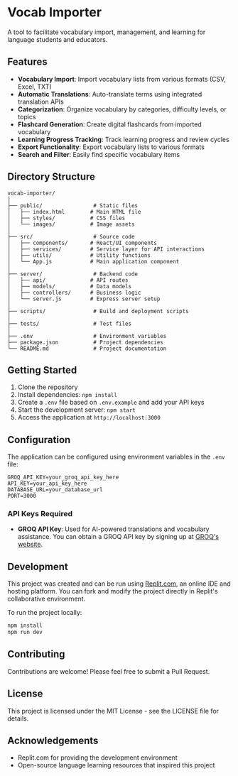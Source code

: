 # Vocab Importer

A tool to facilitate vocabulary import, management, and learning for language students and educators.

## Features

- **Vocabulary Import**: Import vocabulary lists from various formats (CSV, Excel, TXT)
- **Automatic Translations**: Auto-translate terms using integrated translation APIs
- **Categorization**: Organize vocabulary by categories, difficulty levels, or topics
- **Flashcard Generation**: Create digital flashcards from imported vocabulary
- **Learning Progress Tracking**: Track learning progress and review cycles
- **Export Functionality**: Export vocabulary lists to various formats
- **Search and Filter**: Easily find specific vocabulary items

## Directory Structure

```
vocab-importer/
│
├── public/                # Static files
│   ├── index.html        # Main HTML file
│   ├── styles/           # CSS files
│   └── images/           # Image assets
│
├── src/                   # Source code
│   ├── components/       # React/UI components
│   ├── services/         # Service layer for API interactions
│   ├── utils/            # Utility functions
│   └── App.js            # Main application component
│
├── server/                # Backend code
│   ├── api/              # API routes
│   ├── models/           # Data models
│   ├── controllers/      # Business logic
│   └── server.js         # Express server setup
│
├── scripts/               # Build and deployment scripts
│
├── tests/                 # Test files
│
├── .env                   # Environment variables
├── package.json           # Project dependencies
└── README.md              # Project documentation
```

## Getting Started

1. Clone the repository
2. Install dependencies: `npm install`
3. Create a `.env` file based on `.env.example` and add your API keys
4. Start the development server: `npm start`
5. Access the application at `http://localhost:3000`

## Configuration

The application can be configured using environment variables in the `.env` file:

```
GROQ_API_KEY=your_groq_api_key_here
API_KEY=your_api_key_here
DATABASE_URL=your_database_url
PORT=3000
```

### API Keys Required

- **GROQ API Key**: Used for AI-powered translations and vocabulary assistance. You can obtain a GROQ API key by signing up at [GROQ's website](https://console.groq.com/keys).

## Development

This project was created and can be run using [Replit.com](https://replit.com), an online IDE and hosting platform. You can fork and modify the project directly in Replit's collaborative environment.

To run the project locally:

```bash
npm install
npm run dev
```

## Contributing

Contributions are welcome! Please feel free to submit a Pull Request.

## License

This project is licensed under the MIT License - see the LICENSE file for details.

## Acknowledgements

- Replit.com for providing the development environment
- Open-source language learning resources that inspired this project
